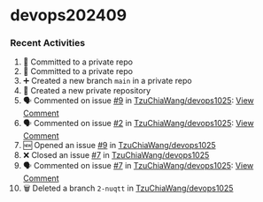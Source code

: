 # devops202409

### Recent Activities
<!--START_SECTION:activity-->
1. 📝 Committed to a private repo
2. 📝 Committed to a private repo
3. ➕ Created a new branch `main` in a private repo
4. 🎉 Created a new private repository
5. 🗣 Commented on issue [#9](https://github.com/TzuChiaWang/devops1025/issues/9) in [TzuChiaWang/devops1025](https://github.com/TzuChiaWang/devops1025): [View Comment](https://github.com/TzuChiaWang/devops1025/issues/9#issuecomment-2437812278)
6. 🗣 Commented on issue [#2](https://github.com/TzuChiaWang/devops1025/issues/2) in [TzuChiaWang/devops1025](https://github.com/TzuChiaWang/devops1025): [View Comment](https://github.com/TzuChiaWang/devops1025/issues/2#issuecomment-2437809803)
7. 🆕 Opened an issue [#9](https://github.com/TzuChiaWang/devops1025/issues/9) in [TzuChiaWang/devops1025](https://github.com/TzuChiaWang/devops1025)
8. ❌ Closed an issue [#7](https://github.com/TzuChiaWang/devops1025/issues/7) in [TzuChiaWang/devops1025](https://github.com/TzuChiaWang/devops1025)
9. 🗣 Commented on issue [#7](https://github.com/TzuChiaWang/devops1025/issues/7) in [TzuChiaWang/devops1025](https://github.com/TzuChiaWang/devops1025): [View Comment](https://github.com/TzuChiaWang/devops1025/issues/7#issuecomment-2437698965)
10. 🗑️ Deleted a branch `2-nuqtt` in [TzuChiaWang/devops1025](https://github.com/TzuChiaWang/devops1025)
<!--END_SECTION:activity-->
